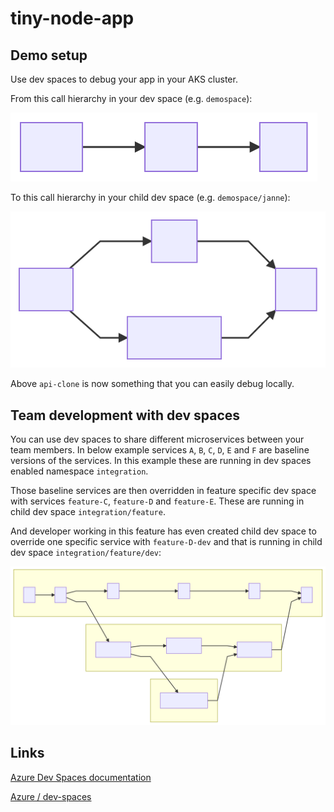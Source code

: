 # tiny-node-app

## Demo setup

Use dev spaces to debug your app in your AKS cluster.

From this call hierarchy in your dev space (e.g. `demospace`):

![api-clone](docs/web-api-db.svg)

To this call hierarchy in your child dev space (e.g. `demospace/janne`):

![api-clone](docs/web-api-clone-db.svg)

Above `api-clone` is now something that you can easily debug locally.

## Team development with dev spaces

You can use dev spaces to share different microservices between your team members.
In below example services `A`, `B`, `C`, `D`, `E` and `F` are baseline
versions of the services. In this example these are running in dev spaces
enabled namespace `integration`.

Those baseline services are then overridden in feature specific dev space
with services `feature-C`, `feature-D` and `feature-E`. These are running
in child dev space `integration/feature`.

And developer working in this feature has even created child dev space to
override one specific service with `feature-D-dev` and that is running
in child dev space `integration/feature/dev`:

![Team development with dev spaces](docs/team-development.svg)

## Links

[Azure Dev Spaces documentation](https://docs.microsoft.com/en-us/azure/dev-spaces/)

[Azure / dev-spaces](https://github.com/Azure/dev-spaces)
